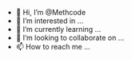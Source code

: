 - 👋 Hi, I’m @Methcode
- 👀 I’m interested in ...
- 🌱 I’m currently learning ...
- 💞️ I’m looking to collaborate on ...
- 📫 How to reach me ...

<!---
Methcode/Methcode is a ✨ special ✨ repository because its `README.md` (this file) appears on your GitHub profile.
You can click the Preview link to take a look at your changes.
--->
